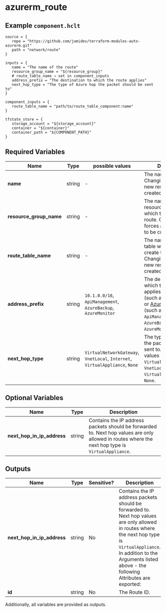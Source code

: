 # azurerm_route



## Example `component.hclt`

```hcl
source = {
   repo = "https://github.com/jumidev/terraform-modules-auto-azurerm.git"   
   path = "network/route"   
}

inputs = {
   name = "The name of the route"   
   resource_group_name = "${resource_group}"   
   # route_table_name → set in component_inputs
   address_prefix = "The destination to which the route applies"   
   next_hop_type = "The type of Azure hop the packet should be sent to"   
}

component_inputs = {
   route_table_name = "path/to/route_table_component:name"   
}

tfstate_store = {
   storage_account = "${storage_account}"   
   container = "${container}"   
   container_path = "${COMPONENT_PATH}"   
}

```

## Required Variables

| Name | Type |  possible values |  Description |
| ---- | --------- |  ----------- | ----------- |
| **name** | string |  -  |  The name of the route. Changing this forces a new resource to be created. | 
| **resource_group_name** | string |  -  |  The name of the resource group in which to create the route. Changing this forces a new resource to be created. | 
| **route_table_name** | string |  -  |  The name of the route table within which create the route. Changing this forces a new resource to be created. | 
| **address_prefix** | string |  `10.1.0.0/16`, `ApiManagement`, `AzureBackup`, `AzureMonitor`  |  The destination to which the route applies. Can be CIDR (such as `10.1.0.0/16`) or [Azure Service Tag](https://docs.microsoft.com/azure/virtual-network/service-tags-overview) (such as `ApiManagement`, `AzureBackup` or `AzureMonitor`) format. | 
| **next_hop_type** | string |  `VirtualNetworkGateway`, `VnetLocal`, `Internet`, `VirtualAppliance`, `None`  |  The type of Azure hop the packet should be sent to. Possible values are `VirtualNetworkGateway`, `VnetLocal`, `Internet`, `VirtualAppliance` and `None`. | 

## Optional Variables

| Name | Type |  Description |
| ---- | --------- |  ----------- |
| **next_hop_in_ip_address** | string |  Contains the IP address packets should be forwarded to. Next hop values are only allowed in routes where the next hop type is `VirtualAppliance`. | 



## Outputs

| Name | Type | Sensitive? | Description |
| ---- | ---- | --------- | --------- |
| **next_hop_in_ip_address** | string | No  | Contains the IP address packets should be forwarded to. Next hop values are only allowed in routes where the next hop type is `VirtualAppliance`. In addition to the Arguments listed above - the following Attributes are exported: | 
| **id** | string | No  | The Route ID. | 

Additionally, all variables are provided as outputs.
